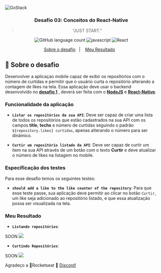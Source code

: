 <img alt="GoStack" src="https://storage.googleapis.com/golden-wind/bootcamp-gostack/header-desafios.png" />

<h3 align="center">
  Desafio 03: Conceitos do React-Native
</h3>

<blockquote align="center">“JUST START."</blockquote>

<p align="center">
  <img alt="GitHub language count" src="https://img.shields.io/github/languages/count/NewZaqueu/bootCamp-Challenge3-react-native?color=%252304D361">

  <img alt= "javascript" src="https://img.shields.io/github/languages/top/NewZaqueu/bootCamp-Challenge3-react-native?color=%25252304D361">

  <img alt="React" src="https://img.shields.io/npm/v/react?color=%25252304D361&label=react-native">

</p>

<p align="center">
  <a href="#rocket-sobre-o-desafio">Sobre o desafio</a>&nbsp;&nbsp;&nbsp;|&nbsp;&nbsp;&nbsp;
  <a href="#meu-resultado">Meu Resultado</a>&nbsp;&nbsp;&nbsp;
</p>

## :rocket: Sobre o desafio

Desenvolver a aplicaçao mobile capaz de exibir os reposítórios com o número de curtidas e permitir que o usuário curta o repositório alterando a contagem de likes na tela. Essa aplicação deve usar o backend desenvolvido no **[desafio 1](https://github.com/NewZaqueu/bootCamp-Challenge1-nodeJS)** , deverá ser feita com o **[NodeJS](https://github.com/nodejs)** e **[React-Native](https://github.com/facebook/react)**.


### Funcionalidade da aplicação

- **`Listar os repositórios da sua API`**: Deve ser capaz de criar uma lista de todos os repositórios que estão cadastrados na sua API com os campos **title**, **techs** e número de curtidas seguindo o padrão `${repository.likes} curtidas`, apenas alterando o número para ser dinâmico.

- **`Curtir um repositório listado da API`**: Deve ser capaz de curtir um item na sua API através de um botão com o texto **Curtir** e deve atualizar o número de likes na listagem no mobile.

### Específicação dos testes

Para esse desafio temos os seguintes testes:

- **`should add a like to the like counter of the repository`**: Para que esse teste passe, sua aplicação deve permitir ao clicar no botão `Curtir`, um like seja adicionado ao repositório listado, e que essa atualização possa ser visualizada na tela.

### Meu Resultado

- **`Listando repositórios`**: 


SOON
![](./frontend/GIFs/listando-repositorios.gif)



- **`Curtindo Repositórios`**: 


SOON
![](./frontend/GIFs/criando-repositorios.gif)



Agradeço a 💜Rocketseat :wave: [Discord!](https://discordapp.com/invite/gCRAFhc)
